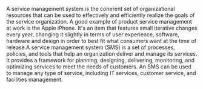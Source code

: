 A service management system is the coherent set of organizational resources that can be used to effectively and efficiently realize the goals of the service organization.
A good example of product service management at work is the Apple iPhone. It's an item that features small iterative changes every year, changing it slightly in terms of user experience, software, hardware and design in order to best fit what consumers want at the time of release.A service management system (SMS) is a set of processes, policies, and tools that help an organization deliver and manage its services. It provides a framework for planning, designing, delivering, monitoring, and optimizing services to meet the needs of customers.
An SMS can be used to manage any type of service, including IT services, customer service, and facilities management.

